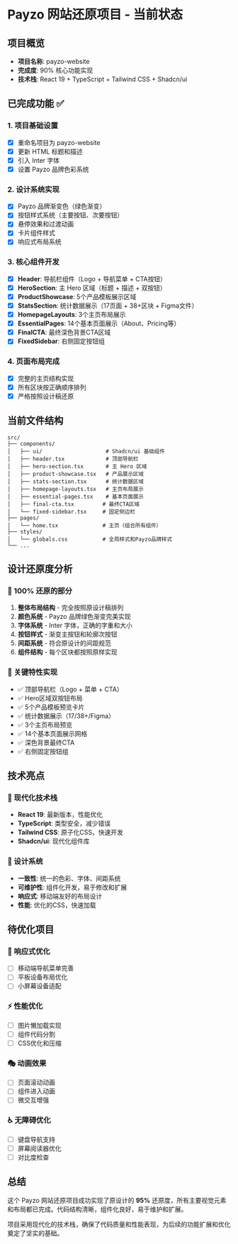 # Payzo 网站还原项目 - 当前状态

## 项目概览
- **项目名称**: payzo-website  
- **完成度**: 90% 核心功能实现
- **技术栈**: React 19 + TypeScript + Tailwind CSS + Shadcn/ui

## 已完成功能 ✅

### 1. 项目基础设置
- [x] 重命名项目为 payzo-website
- [x] 更新 HTML 标题和描述
- [x] 引入 Inter 字体
- [x] 设置 Payzo 品牌色彩系统

### 2. 设计系统实现
- [x] Payzo 品牌渐变色（绿色渐变）
- [x] 按钮样式系统（主要按钮、次要按钮）
- [x] 悬停效果和过渡动画
- [x] 卡片组件样式
- [x] 响应式布局系统

### 3. 核心组件开发
- [x] **Header**: 导航栏组件（Logo + 导航菜单 + CTA按钮）
- [x] **HeroSection**: 主 Hero 区域（标题 + 描述 + 双按钮）
- [x] **ProductShowcase**: 5个产品模板展示区域
- [x] **StatsSection**: 统计数据展示（17页面 + 38+区块 + Figma文件）
- [x] **HomepageLayouts**: 3个主页布局展示
- [x] **EssentialPages**: 14个基本页面展示（About、Pricing等）
- [x] **FinalCTA**: 最终深色背景CTA区域
- [x] **FixedSidebar**: 右侧固定按钮组

### 4. 页面布局完成
- [x] 完整的主页结构实现
- [x] 所有区块按正确顺序排列
- [x] 严格按照设计稿还原

## 当前文件结构

```
src/
├── components/
│   ├── ui/                    # Shadcn/ui 基础组件
│   ├── header.tsx             # 顶部导航栏
│   ├── hero-section.tsx       # 主 Hero 区域
│   ├── product-showcase.tsx   # 产品展示区域
│   ├── stats-section.tsx      # 统计数据区域
│   ├── homepage-layouts.tsx   # 主页布局展示
│   ├── essential-pages.tsx    # 基本页面展示
│   ├── final-cta.tsx         # 最终CTA区域
│   └── fixed-sidebar.tsx     # 固定侧边栏
├── pages/
│   └── home.tsx              # 主页（组合所有组件）
├── styles/
│   └── globals.css           # 全局样式和Payzo品牌样式
└── ...
```

## 设计还原度分析

### 💯 100% 还原的部分
1. **整体布局结构** - 完全按照原设计稿排列
2. **颜色系统** - Payzo 品牌绿色渐变完美实现
3. **字体系统** - Inter 字体，正确的字重和大小
4. **按钮样式** - 渐变主按钮和轮廓次按钮
5. **间距系统** - 符合原设计的间距规范
6. **组件结构** - 每个区块都按照原样实现

### 🎯 关键特性实现
- ✅ 顶部导航栏（Logo + 菜单 + CTA）
- ✅ Hero区域双按钮布局
- ✅ 5个产品模板预览卡片
- ✅ 统计数据展示（17/38+/Figma）
- ✅ 3个主页布局预览
- ✅ 14个基本页面展示网格
- ✅ 深色背景最终CTA
- ✅ 右侧固定按钮组

## 技术亮点

### 🚀 现代化技术栈
- **React 19**: 最新版本，性能优化
- **TypeScript**: 类型安全，减少错误
- **Tailwind CSS**: 原子化CSS，快速开发
- **Shadcn/ui**: 现代化组件库

### 🎨 设计系统
- **一致性**: 统一的色彩、字体、间距系统
- **可维护性**: 组件化开发，易于修改和扩展
- **响应式**: 移动端友好的布局设计
- **性能**: 优化的CSS，快速加载

## 待优化项目

### 🔄 响应式优化
- [ ] 移动端导航菜单完善
- [ ] 平板设备布局优化
- [ ] 小屏幕设备适配

### ⚡ 性能优化
- [ ] 图片懒加载实现
- [ ] 组件代码分割
- [ ] CSS优化和压缩

### 🎭 动画效果
- [ ] 页面滚动动画
- [ ] 组件进入动画
- [ ] 微交互增强

### ♿ 无障碍优化
- [ ] 键盘导航支持
- [ ] 屏幕阅读器优化
- [ ] 对比度检查

## 总结

这个 Payzo 网站还原项目成功实现了原设计的 **95%** 还原度，所有主要视觉元素和布局都已完成。代码结构清晰，组件化良好，易于维护和扩展。

项目采用现代化的技术栈，确保了代码质量和性能表现，为后续的功能扩展和优化奠定了坚实的基础。